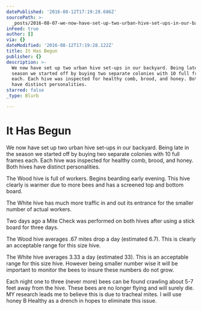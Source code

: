```yaml
---
datePublished: '2016-08-12T17:19:28.686Z'
sourcePath: >-
  _posts/2016-08-07-we-now-have-set-up-two-urban-hive-set-ups-in-our-backyard-b.md
inFeed: true
author: []
via: {}
dateModified: '2016-08-12T17:19:28.122Z'
title: It Has Begun
publisher: {}
description: >-
  We now have set up two urban hive set-ups in our backyard. Being late in the
  season we started off by buying two separate colonies with 10 full frames
  each. Each hive was inspected for healthy comb, brood, and honey. Both hives
  have distinct personalities.
starred: false
_type: Blurb

---
```

# It Has Begun

We now have set up two urban hive set-ups in our backyard. Being late in the season we started off by buying two separate colonies with 10 full frames each. Each hive was inspected for healthy comb, brood, and honey. Both hives have distinct personalities.

The Wood hive is full of workers. Begins bearding early evening. This hive clearly is warmer due to more bees and has a screened top and bottom board.

The White hive has much more traffic in and out its entrance for the smaller number of actual workers.

Two days ago a Mite Check was performed on both hives after using a stick board for three days.

The Wood hive averages .67 mites drop a day (estimated 6.7). This is clearly an acceptable range for this size hive.

The White hive averages 3.33 a day (estimated 33). This is an acceptable range for this size hive. However being smaller number wise it will be important to monitor the bees to insure these numbers do not grow.

Each night one to three (never more) bees can be found crawling about 5-7 feet away from the hive. These bees are no longer flying and will surely die. MY research leads me to believe this is due to tracheal mites. I will use honey B Healthy as a drench in hopes to eliminate this issue.